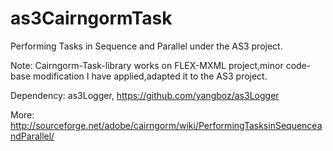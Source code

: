 as3CairngormTask
================

Performing Tasks in Sequence and Parallel under the AS3 project.

Note: Cairngorm-Task-library works on FLEX-MXML project,minor code-base modification I have applied,adapted it to the AS3 project.

Dependency: as3Logger, https://github.com/yangboz/as3Logger

More: http://sourceforge.net/adobe/cairngorm/wiki/PerformingTasksinSequenceandParallel/

